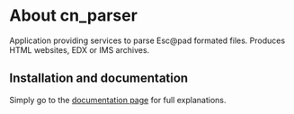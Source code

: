 # About cn_parser

Application providing services to parse Esc@pad formated files. Produces HTML websites, EDX or IMS archives.

## Installation and documentation

Simply go to the [documentation page](dist/documentation/index.html) for full explanations.
